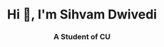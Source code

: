 <h1 align="center">Hi 👋, I'm Sihvam Dwivedi</h1>
<h3 align="center">A Student of CU</h3>

<p align="left">
</p>
